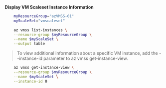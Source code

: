 __Display VM Scaleset Instance Information__
```bash
    myResourceGroup="azVMSS-01"
    myScaleSet="vmscaleset"
    
    az vmss list-instances \
    --resource-group $myResourceGroup \
    --name $myScaleSet \
    --output table
```

>To view additional information about a specific VM instance, add the --instance-id parameter to az vmss get-instance-view. 
```bash
    az vmss get-instance-view \
    --resource-group $myResourceGroup \
    --name $myScaleSet \
    --instance-id 0
```

